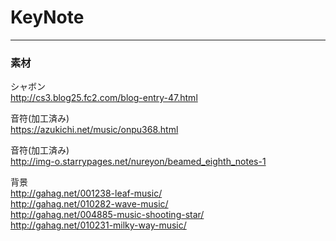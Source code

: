 # KeyNote

***
### 素材
シャボン  
http://cs3.blog25.fc2.com/blog-entry-47.html

音符(加工済み)  
https://azukichi.net/music/onpu368.html

音符(加工済み)  
http://img-o.starrypages.net/nureyon/beamed_eighth_notes-1

背景  
http://gahag.net/001238-leaf-music/  
http://gahag.net/010282-wave-music/  
http://gahag.net/004885-music-shooting-star/  
http://gahag.net/010231-milky-way-music/
